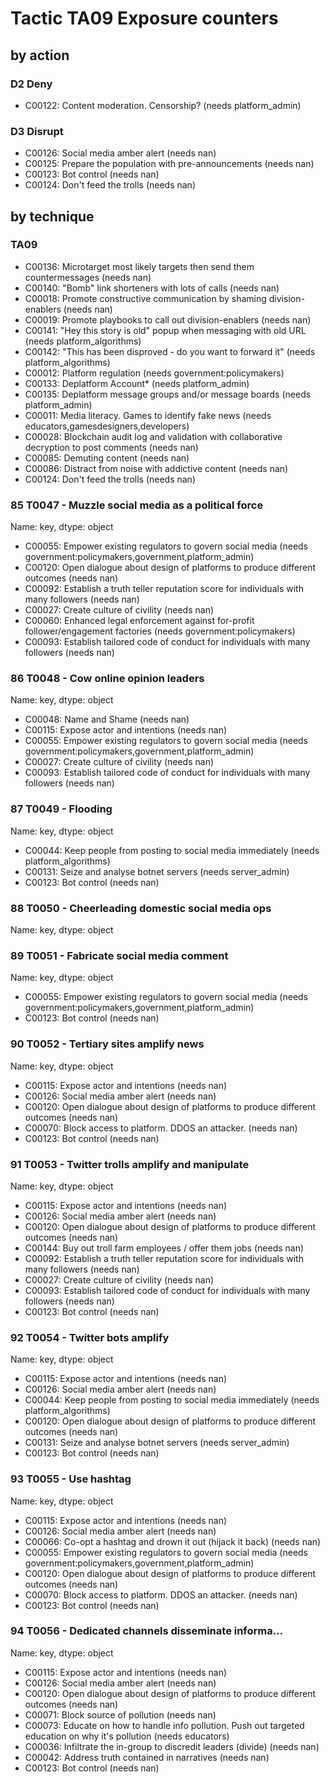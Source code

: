 # Tactic TA09 Exposure counters

## by action


### D2 Deny
* C00122: Content moderation. Censorship? (needs platform_admin)

### D3 Disrupt
* C00126: Social media amber alert (needs nan)
* C00125: Prepare the population with pre-announcements (needs nan)
* C00123: Bot control (needs nan)
* C00124: Don't feed the trolls (needs nan)

## by technique


### TA09
* C00136: Microtarget most likely targets then send them countermessages (needs nan)
* C00140: "Bomb" link shorteners with lots of calls (needs nan)
* C00018: Promote constructive communication by shaming division-enablers (needs nan)
* C00019: Promote playbooks to call out division-enablers (needs nan)
* C00141: "Hey this story is old" popup when messaging with old URL (needs platform_algorithms)
* C00142: "This has been disproved - do you want to forward it" (needs platform_algorithms)
* C00012: Platform regulation (needs government:policymakers)
* C00133: Deplatform Account* (needs platform_admin)
* C00135: Deplatform message groups and/or message boards (needs platform_admin)
* C00011: Media literacy. Games to identify fake news (needs educators,gamesdesigners,developers)
* C00028: Blockchain audit log and validation with collaborative decryption to post comments (needs nan)
* C00085: Demuting content (needs nan)
* C00086: Distract from noise with addictive content (needs nan)
* C00124: Don't feed the trolls (needs nan)

### 85    T0047 - Muzzle social media as a political force
Name: key, dtype: object
* C00055: Empower existing regulators to govern social media (needs government:policymakers,government,platform_admin)
* C00120: Open dialogue about design of platforms to produce different outcomes (needs nan)
* C00092: Establish a truth teller reputation score for individuals with many followers (needs nan)
* C00027: Create culture of civility (needs nan)
* C00060: Enhanced legal enforcement against for-profit follower/engagement factories (needs government:policymakers)
* C00093: Establish tailored code of conduct for individuals with many followers (needs nan)

### 86    T0048 - Cow online opinion leaders
Name: key, dtype: object
* C00048: Name and Shame (needs nan)
* C00115: Expose actor and intentions (needs nan)
* C00055: Empower existing regulators to govern social media (needs government:policymakers,government,platform_admin)
* C00027: Create culture of civility (needs nan)
* C00093: Establish tailored code of conduct for individuals with many followers (needs nan)

### 87    T0049 - Flooding
Name: key, dtype: object
* C00044: Keep people from posting to social media immediately (needs platform_algorithms)
* C00131: Seize and analyse botnet servers (needs server_admin)
* C00123: Bot control (needs nan)

### 88    T0050 - Cheerleading domestic social media ops
Name: key, dtype: object

### 89    T0051 - Fabricate social media comment
Name: key, dtype: object
* C00055: Empower existing regulators to govern social media (needs government:policymakers,government,platform_admin)
* C00123: Bot control (needs nan)

### 90    T0052 - Tertiary sites amplify news
Name: key, dtype: object
* C00115: Expose actor and intentions (needs nan)
* C00126: Social media amber alert (needs nan)
* C00120: Open dialogue about design of platforms to produce different outcomes (needs nan)
* C00070: Block access to platform. DDOS an attacker. (needs nan)
* C00123: Bot control (needs nan)

### 91    T0053 - Twitter trolls amplify and manipulate
Name: key, dtype: object
* C00115: Expose actor and intentions (needs nan)
* C00126: Social media amber alert (needs nan)
* C00120: Open dialogue about design of platforms to produce different outcomes (needs nan)
* C00144: Buy out troll farm employees / offer them jobs (needs nan)
* C00092: Establish a truth teller reputation score for individuals with many followers (needs nan)
* C00027: Create culture of civility (needs nan)
* C00093: Establish tailored code of conduct for individuals with many followers (needs nan)
* C00123: Bot control (needs nan)

### 92    T0054 - Twitter bots amplify
Name: key, dtype: object
* C00115: Expose actor and intentions (needs nan)
* C00126: Social media amber alert (needs nan)
* C00044: Keep people from posting to social media immediately (needs platform_algorithms)
* C00120: Open dialogue about design of platforms to produce different outcomes (needs nan)
* C00131: Seize and analyse botnet servers (needs server_admin)
* C00123: Bot control (needs nan)

### 93    T0055 - Use hashtag
Name: key, dtype: object
* C00115: Expose actor and intentions (needs nan)
* C00126: Social media amber alert (needs nan)
* C00066: Co-opt a hashtag and drown it out (hijack it back) (needs nan)
* C00055: Empower existing regulators to govern social media (needs government:policymakers,government,platform_admin)
* C00120: Open dialogue about design of platforms to produce different outcomes (needs nan)
* C00070: Block access to platform. DDOS an attacker. (needs nan)
* C00123: Bot control (needs nan)

### 94    T0056 - Dedicated channels disseminate informa...
Name: key, dtype: object
* C00115: Expose actor and intentions (needs nan)
* C00126: Social media amber alert (needs nan)
* C00120: Open dialogue about design of platforms to produce different outcomes (needs nan)
* C00071: Block source of pollution (needs nan)
* C00073: Educate on how to handle info pollution. Push out targeted education on why it's pollution (needs educators)
* C00036: Infiltrate the in-group to discredit leaders (divide) (needs nan)
* C00042: Address truth contained in narratives (needs nan)
* C00123: Bot control (needs nan)
